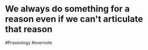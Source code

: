 # We always do something for a reason even if we can't articulate that reason

\#Praxeology #evernote

